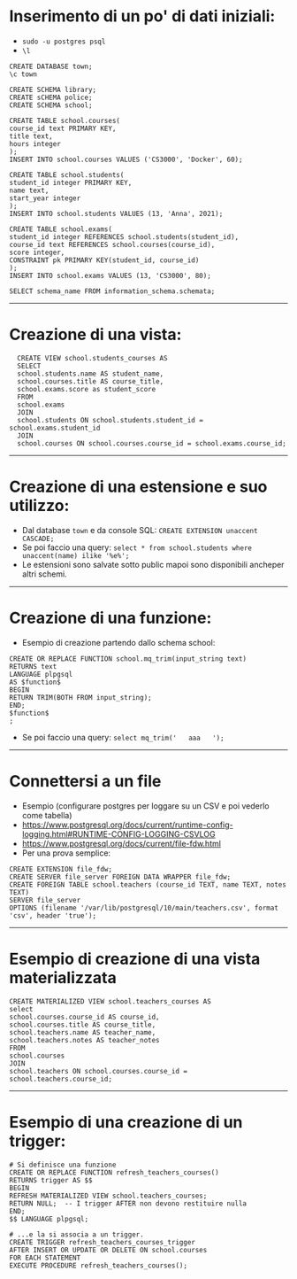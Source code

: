 # Inserimento di un po' di dati iniziali:
* `sudo -u postgres psql`
* `\l`
```
CREATE DATABASE town;
\c town

CREATE SCHEMA library;
CREATE sCHEMA police;
CREATE SCHEMA school;

CREATE TABLE school.courses(
course_id text PRIMARY KEY,
title text,
hours integer
);
INSERT INTO school.courses VALUES ('CS3000', 'Docker', 60);

CREATE TABLE school.students(
student_id integer PRIMARY KEY,
name text,
start_year integer
);
INSERT INTO school.students VALUES (13, 'Anna', 2021);

CREATE TABLE school.exams(
student_id integer REFERENCES school.students(student_id),
course_id text REFERENCES school.courses(course_id),
score integer,
CONSTRAINT pk PRIMARY KEY(student_id, course_id)
);
INSERT INTO school.exams VALUES (13, 'CS3000', 80);

SELECT schema_name FROM information_schema.schemata;
```
----
# Creazione di una vista:
```
  CREATE VIEW school.students_courses AS
  SELECT
  school.students.name AS student_name,
  school.courses.title AS course_title,
  school.exams.score as student_score
  FROM
  school.exams
  JOIN
  school.students ON school.students.student_id = school.exams.student_id
  JOIN
  school.courses ON school.courses.course_id = school.exams.course_id;
```
----
# Creazione di una estensione e suo utilizzo:
* Dal database `town` e da console SQL: `CREATE EXTENSION unaccent CASCADE;`
* Se poi faccio una query: `select * from school.students where unaccent(name) ilike '%e%';`
* Le estensioni sono salvate sotto public mapoi sono disponibili ancheper altri schemi.
---
# Creazione di una funzione:
* Esempio di creazione partendo dallo schema school:
```
CREATE OR REPLACE FUNCTION school.mq_trim(input_string text)
RETURNS text
LANGUAGE plpgsql
AS $function$
BEGIN
RETURN TRIM(BOTH FROM input_string);
END;
$function$
;
```
* Se poi faccio una query: `select mq_trim('   aaa   ');`
----
# Connettersi a un file
* Esempio (configurare postgres per loggare su un CSV e poi vederlo come tabella)
* https://www.postgresql.org/docs/current/runtime-config-logging.html#RUNTIME-CONFIG-LOGGING-CSVLOG
* https://www.postgresql.org/docs/current/file-fdw.html
* Per una prova semplice:
```
CREATE EXTENSION file_fdw;
CREATE SERVER file_server FOREIGN DATA WRAPPER file_fdw;
CREATE FOREIGN TABLE school.teachers (course_id TEXT, name TEXT, notes TEXT)
SERVER file_server
OPTIONS (filename '/var/lib/postgresql/10/main/teachers.csv', format 'csv', header 'true');
```
----
# Esempio di creazione di una vista materializzata
```
CREATE MATERIALIZED VIEW school.teachers_courses AS
select
school.courses.course_id AS course_id,
school.courses.title AS course_title,
school.teachers.name AS teacher_name,
school.teachers.notes AS teacher_notes
FROM
school.courses
JOIN
school.teachers ON school.courses.course_id = school.teachers.course_id;
```
----
# Esempio di una creazione di un trigger:
```
# Si definisce una funzione
CREATE OR REPLACE FUNCTION refresh_teachers_courses()
RETURNS trigger AS $$
BEGIN
REFRESH MATERIALIZED VIEW school.teachers_courses;
RETURN NULL;  -- I trigger AFTER non devono restituire nulla
END;
$$ LANGUAGE plpgsql;

# ...e la si associa a un trigger.
CREATE TRIGGER refresh_teachers_courses_trigger
AFTER INSERT OR UPDATE OR DELETE ON school.courses
FOR EACH STATEMENT
EXECUTE PROCEDURE refresh_teachers_courses();
```